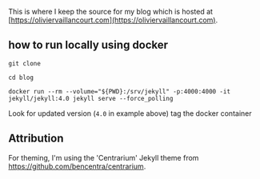 This is where I keep the source for my blog which is hosted at [https://oliviervaillancourt.com](https://oliviervaillancourt.com).

## how to run locally using docker

```
git clone

cd blog

docker run --rm --volume="${PWD}:/srv/jekyll" -p:4000:4000 -it jekyll/jekyll:4.0 jekyll serve --force_polling
```

Look for updated version (`4.0` in example above) tag the docker container 

## Attribution
For theming, I'm using the 'Centrarium' Jekyll theme from https://github.com/bencentra/centrarium.  